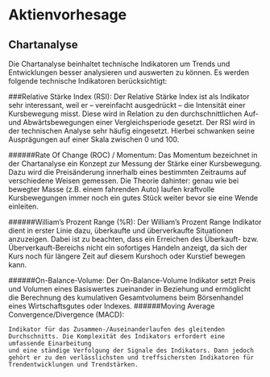 # Aktienvorhesage

## Chartanalyse
Die Chartanalyse beinhaltet technische Indikatoren um Trends und Entwicklungen besser analysieren und auswerten zu können. Es werden folgende technische Indikatoren berücksichtigt:

###Relative Stärke Index (RSI):
    Der Relative Stärke Index ist als Indikator sehr interessant, weil er – vereinfacht ausgedrückt – die Intensität einer Kursbewegung misst. Diese wird in Relation zu den
    durchschnittlichen Auf- und Abwärtsbewegungen einer Vergleichsperiode gesetzt. Der RSI wird in der technischen Analyse sehr häufig eingesetzt. Hierbei schwanken seine   
    Ausprägungen auf einer Skala zwischen 0 und 100.
    
######Rate Of Change (ROC) / Momentum:
    Das Momentum bezeichnet in der Chartanalyse ein Konzept zur Messung der Stärke einer Kursbewegung. Dazu wird die Preisänderung innerhalb eines bestimmten Zeitraums auf 
    verschiedene Weisen gemessen. Die Theorie dahinter: genau wie bei bewegter Masse (z.B. einem fahrenden Auto) laufen kraftvolle Kursbewegungen immer noch ein gutes Stück weiter 
    bevor sie eine Wende einleiten.
    
######William’s Prozent Range (%R):
    Der William’s Prozent Range Indikator dient in erster Linie dazu,  überkaufte und überverkaufte Situationen 
    anzuzeigen. Dabei ist zu beachten, dass ein Erreichen des Überkauft- bzw. Überverkauft-Bereichs nicht ein sofortiges Handeln anzeigt, da sich der Kurs noch für längere 
    Zeit auf diesem Kurshoch oder Kurstief bewegen kann.
    
######On-Balance-Volume:
    Der On-Balance-Volume Indikator setzt Preis und Volumen eines Basiswertes zueinander in Beziehung und ermöglicht die 
    Berechnung des kumulativen Gesamtvolumens beim Börsenhandel eines Wirtschaftsgutes oder Indexes.
######Moving Average Convergence/Divergence (MACD):

    Indikator für das Zusammen-/Auseinanderlaufen des gleitenden Durchschnitts. Die Komplexität des Indikators erfordert eine umfassende Einarbeitung 
    und eine ständige Verfolgung der Signale des Indikators. Dann jedoch gehört er zu den verlässlichsten und treffsichersten Indikatoren für Trendentwicklungen und Trendstärken.
